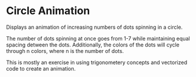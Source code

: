 # Circle Animation
Displays an animation of increasing numbers of dots spinning in a circle.

The number of dots spinning at once goes from 1-7 while maintaining equal spacing detween the dots.
Additionally, the colors of the dots will cycle through n colors, where n is the number of dots.

This is mostly an exercise in using trigonometery concepts and vectorized code to create an animation.
